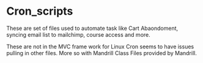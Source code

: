 # Cron_scripts
These are set of files used to automate task like Cart Abaondoment, syncing email list to mailchimp, course access and more. 

These are not in the MVC frame work for Linux Cron seems to have issues pulling in other files. More so with Mandrill Class Files provided by Mandrill. 
